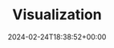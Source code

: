 ---
layout: splash
classes:
  - landing
  - dark-theme
title: "Visualization"
permalink: /visualization/
date: 2024-02-24T18:38:52+00:00
---